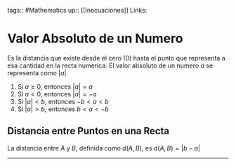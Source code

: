 tags:: #Mathematics 
up:: [[Inecuaciones]]
Links: 
# Valor Absoluto de un Numero
Es la distancia que existe desde el cero ($0$) hasta el punto que representa a esa cantidad en la recta numerica. El valor absoluto de un numero $a$ se representa como $|a|$.
1. Si $a \geq 0$, entonces $|a| = a$
2. Si $a < 0$, entonces $|a| = -a$
3. Si $|a| < b$, entonces $-b < a < b$
4. Si $|a| > b$, entonces $b < a < -b$
## Distancia entre Puntos en una Recta
La distancia entre $A$ y $B$, definida como $d(A,B)$, es $d(A,B) = |b - a|$
___
